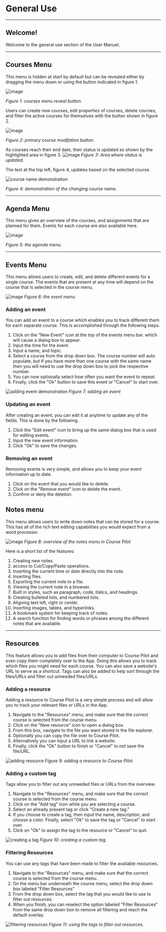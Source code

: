 # General Use
---------------
## Welcome! 
Welcome to the general use section of the User Manuel. 

---------------
## Courses Menu 
This menu is hidden at start by default but can be revealed either by dragging the menu down or using the button indicated in figure 1.

![image](https://github.com/Nicholas-J-Norris/Course-Pilot/assets/37165090/92ba79e4-2643-4e5c-96d5-bc5f2b89a7da)

*Figure 1: courses menu reveal button.*

Users can create new courses, edit properties of courses, delete courses, and filter the active courses for themselves with the button shown in figure 2. 

![image](https://github.com/Nicholas-J-Norris/Course-Pilot/assets/37165090/f67dab97-9ee2-4471-9a69-86b9eb286155)

*Figure 2: primary course modifation button.*

As courses reach their end date, their status is updated as shown by the highlighted area in figure 3. 
![image](https://github.com/Nicholas-J-Norris/Course-Pilot/assets/37165090/83d0b0d1-0d4f-4473-8498-749193ab3f01)
*Figure 3: Area where status is updated.*

The text at the top left, figure 4, updates based on the selected course. 

![course name demonstration](https://github.com/Nicholas-J-Norris/Course-Pilot/assets/37165090/2f2afd09-6509-4294-bcf8-08569431f9d3)

*Figure 4: demonstration of the changing course name.*

---------------
## Agenda Menu 
This menu gives an overview of the courses, and assignments that are planned for them. Events for each course are also available here. 

![image](https://github.com/Nicholas-J-Norris/Course-Pilot/assets/37165090/e0e1a621-6b4e-4c35-a912-cb6efcd19f09)

*Figure 5: the agenda menu.*

---------------
## Events Menu 
This menu allows users to create, edit, and delete different events for a single course. The events that are present at any time will depend on the course that is selected in the course menu.

![image](https://github.com/Nicholas-J-Norris/Course-Pilot/assets/37165090/879513e4-0ef5-457b-bc95-9ebeac013793)
*Figure 6: the event menu.*

### Adding an event 
You can add an event to a course which enables you to track different them for each separate course. This is accomplished through the following steps. 
1. Click on the "New Event" icon at the top of the events menu bar. which will cause a dialog box to appear. 
2. Input the time for the event. 
3. Input a name, and topic. 
4. Select a course from the drop down box. The course number will auto populate, but if you have more than one course with the same name then you will need to use the drop down box to pick the respective number. 
5. You can now optionally select how often you want the event to repeat. 
6. Finally, click the "Ok" button to save this event or "Cancel" to start over.

![adding event demonstration](https://github.com/Nicholas-J-Norris/Course-Pilot/assets/37165090/1fa73192-0b75-42cf-a46e-877a126d6825)
*Figure 7: adding an event*

### Updating an event
After creating an event, you can edit it at anytime to update any of the fields. This is done by the following. 
1. Click the "Edit event" icon to bring up the same dialog box that is used for editing events. 
2. Input the new event information. 
3. Click "Ok" to save the changes.

### Removing an event 
Removing events is very simple, and allows you to keep your event information up to date. 
1. Click on the event that you would like to delete.
2. Click on the "Remove event" icon to delete the event. 
3. Confirm or deny the deletion. 

## Notes menu
This menu allows users to write down notes that can be stored for a course. This has all of the rich text editing capabilities you would expect from a word processor. 

![image](https://github.com/Nicholas-J-Norris/Course-Pilot/assets/37165090/4a2403b0-7f2c-4634-b41a-eddb65292e42)
*Figure 8: overview of the notes menu in Course Pilot*

Here is a short list of the features:
1. Creating new notes.
2. access to Cut/Copy/Paste operations. 
3. Inserting the current time or date directly into the note. 
4. Inserting files.
5. Exporting the current note to a file. 
6. Viewing the current note in a browser.
7. Built in styles, such as paragraph, code, italics, and headings. 
8. Creating bulleted lists, and numbered lists.
9. Aligning text left, right or center. 
10. Inserting images, tables, and hyperlinks. 
11. A bookmark system for keeping track of notes. 
12. A search function for finding words or phrases among the different notes that are available. 

---------------
## Resources 
This feature allows you to add files from their computer to Course Pilot and even copy them completely over to the App. Doing this allows you to track which files you might need for each course. You can also save a website's URL to serve as a shortcut. Tags can also be added to help sort through the files/URLs and filter out unneeded files/URLs. 

### Adding a resource
Adding a resource to Course Pilot is a very simple process and will allow you to track your relevant files or URLs in the App. 
1. Navigate to the "Resources" menu, and make sure that the correct course is selected from the course menu. 
2. Click on the "New resource" icon to open a dialog box. 
3. From this box, navigate to the file you want stored in the file explorer. 
4. Optionally you can copy the file over to Course Pilot. 
5. Alternatively you can input a URL to link a website. 
6. Finally, click the "Ok" button to finish or "Cancel" to not save the file/URL.

![adding resource](https://github.com/Nicholas-J-Norris/Course-Pilot/assets/37165090/e5699c6a-05fe-4131-b8a9-b29fb6d05181)
*Figure 9: adding a resource to Course Pilot.*

### Adding a custom tag 
Tags allow you to filter out any unneeded files or URLs from the overview. 
1. Navigate to the "Resources" menu, and make sure that the correct course is selected from the course menu. 
2. Click on the "Add tag" icon while you are selecting a course. 
3. Select an already present tag or click "Create a new tag." 
4. If you choose to create a tag, then input the name, description, and choose a color. Finally, select "Ok" to save the tag or "Cancel" to start over. 
5. Click on "Ok" to assign the tag to the resource or "Cancel" to quit. 

![creating a tag](https://github.com/Nicholas-J-Norris/Course-Pilot/assets/37165090/db60d3e7-6f8b-4c39-9c17-659f87874dec)
*Figure 10: creating a custom tag.*

### Filtering Resources
You can use any tags that have been made to filter the available resources. 
1. Navigate to the "Resources" menu, and make sure that the correct course is selected from the course menu. 
2. On the menu bar underneath the course menu, select the drop down box labeled "Filter Resources" 
3. From the drop down box, select the tag that you would like to use to filter out resources. 
4. When you finish, you can reselect the option labeled "Filter Resources" from the same drop down box to remove all filtering and reach the default overlay. 

![filtering resources](https://github.com/Nicholas-J-Norris/Course-Pilot/assets/37165090/bb266a99-4825-414f-8aac-ce57497bb798)
*Figure 11: using the tags to filter out resources.*
